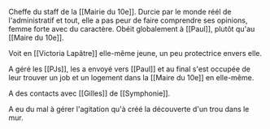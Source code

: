 Cheffe du staff de la [[Mairie du 10e]]. Durcie par le monde réél de l'administratif et tout, elle a pas peur de faire comprendre ses opinions, femme forte avec du caractère. Obéit globalement à [[Paul]], plutôt qu'au [[Maire du 10e]]. 

Voit en [[Victoria Lapâtre]] elle-même jeune, un peu protectrice envers elle.

A géré les [[PJs]], les a envoyé vers [[Paul]] et au final s'est occupée de leur trouver un job et un logement dans la [[Maire du 10e]] en elle-même. 

A des contacts avec [[Gilles]] de [[Symphonie]].

A eu du mal à gérer l'agitation qu'à créé la découverte d'un trou dans le mur.